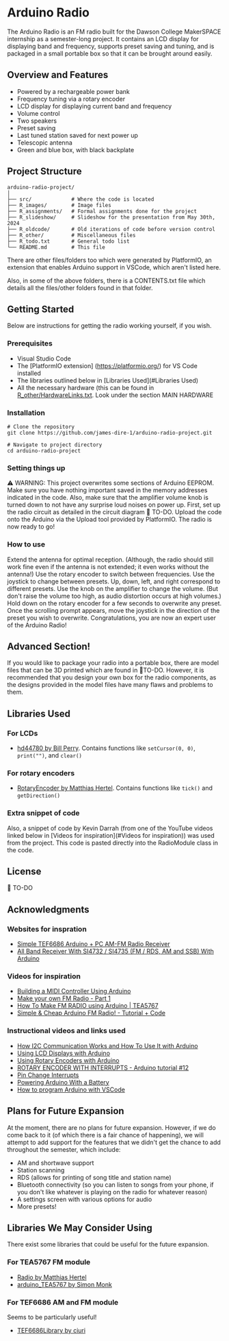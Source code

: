 # Arduino Radio

The Arduino Radio is an FM radio built for the Dawson College MakerSPACE internship as a
semester-long project. It contains an LCD display for displaying band and frequency, supports preset saving and tuning, and is packaged in a small portable box so that it can be brought around easily. 

## Overview and Features

- Powered by a rechargeable power bank
- Frequency tuning via a rotary encoder
- LCD display for displaying current band and frequency
- Volume control
- Two speakers
- Preset saving
- Last tuned station saved for next power up
- Telescopic antenna
- Green and blue box, with black backplate

## Project Structure

```
arduino-radio-project/
│
├── src/             # Where the code is located
├── R_images/        # Image files
├── R_assignments/   # Formal assignments done for the project
├── R_slideshow/     # Slideshow for the presentation from May 30th, 2024
├── R_oldcode/       # Old iterations of code before version control
├── R_other/         # Miscellaneous files
├── R_todo.txt       # General todo list
└── README.md        # This file
```
There are other files/folders too which were generated by PlatformIO, an extension that enables Arduino support in VSCode, which aren't listed here.

Also, in some of the above folders, there is a CONTENTS.txt file which details all the files/other folders found in that folder.

## Getting Started

Below are instructions for getting the radio working yourself, if you wish.

### Prerequisites

- Visual Studio Code
- The [PlatformIO extension] (https://platformio.org/) for VS Code installed
- The libraries outlined below in [Libraries Used](#Libraries Used)
- All the necessary hardware (this can be found in [R_other/HardwareLinks.txt](R_other/HardwareLinks.txt). Look under the section MAIN HARDWARE

### Installation

```
# Clone the repository
git clone https://github.com/james-dire-1/arduino-radio-project.git

# Navigate to project directory
cd arduino-radio-project
```

### Setting things up

⚠️ WARNING: This project overwrites some sections of Arduino EEPROM. Make sure you have nothing important saved in the memory addresses indicated in the code. Also, make sure that the amplifier volume knob is turned down to not have any surprise loud noises on power up.
First, set up the radio circuit as detailed in the circuit diagram 🔴 TO-DO.
Upload the code onto the Arduino via the Upload tool provided by PlatformIO.
The radio is now ready to go!

### How to use

Extend the antenna for optimal reception. (Although, the radio should still work fine even if the antenna is not extended; it even works without the antenna!)
Use the rotary encoder to switch between frequencies.
Use the joystick to change between presets. Up, down, left, and right correspond to different presets.
Use the knob on the amplifier to change the volume. (But don't raise the volume too high, as audio distortion occurs at high volumes.)
Hold down on the rotary encoder for a few seconds to overwrite any preset. Once the scrolling prompt appears, move the joystick in the direction of the preset you wish to overwrite.
Congratulations, you are now an expert user of the Arduino Radio!

## Advanced Section!

If you would like to package your radio into a portable box, there are model files that can be 3D printed which are found in 🔴TO-DO. However, it is recommended that you design your own box for the radio components, as the designs provided in the model files have many flaws and problems to them.

## Libraries Used

### For LCDs
- [hd44780 by Bill Perry](https://github.com/duinoWitchery/hd44780/tree/master). Contains functions like `setCursor(0, 0)`, `print("")`, and `clear()`

### For rotary encoders
- [RotaryEncoder by Matthias Hertel](https://github.com/mathertel/RotaryEncoder/tree/master). Contains functions like `tick()` and `getDirection()`

### Extra snippet of code
Also, a snippet of code by Kevin Darrah (from one of the YouTube videos linked below in [Videos for inspiration](#Videos for inspiration)) was used from the project. This code is pasted directly into the RadioModule class in the code.

## License

🔴 TO-DO

## Acknowledgments

### Websites for inspration
- [Simple TEF6686 Arduino + PC AM-FM Radio Receiver](https://www.instructables.com/Simple-TEF6686-Arduino-PC-AM-FM-Radio-Receiver/)
- [All Band Receiver With SI4732 / SI4735 (FM / RDS, AM and SSB) With Arduino](https://www.instructables.com/All-Band-Receiver-With-Si4735-FM-RDS-AM-and-SSB-Wi/)

### Videos for inspiration
- [Building a MIDI Controller Using Arduino](https://www.youtube.com/watch?v=JZ5yPdoPooU&t=654s)
- [Make your own FM Radio - Part 1](https://www.youtube.com/watch?v=RqyhvlMKt14) 
- [How To Make FM RADIO using Arduino | TEA5767](https://www.youtube.com/watch?v=Xy7k_ZvcVhU) 
- [Simple & Cheap Arduino FM Radio! - Tutorial + Code](https://www.youtube.com/watch?v=n1hPj2wfsnA) 

### Instructional videos and links used
- [How I2C Communication Works and How To Use It with Arduino](https://www.youtube.com/watch?v=6IAkYpmA1DQ)
- [Using LCD Displays with Arduino](https://www.youtube.com/watch?v=wEbGhYjn4QI)
- [Using Rotary Encoders with Arduino](https://www.youtube.com/watch?v=V1txmR8GXzE)
- [ROTARY ENCODER WITH INTERRUPTS - Arduino tutorial #12](https://www.youtube.com/watch?v=gPLpPFmv-Zc) 
- [Pin Change Interrupts](https://gammon.com.au/forum/?id=11488&reply=6#reply6)
- [Powering Arduino With a Battery](https://www.instructables.com/Powering-Arduino-with-a-Battery/)
- [How to program Arduino with VSCode](https://www.youtube.com/watch?v=gQ2lsSuXvVU)

## Plans for Future Expansion

At the moment, there are no plans for future expansion. However, if we do come back to it (of which there is a fair chance of happening), we will attempt to add support for the features that we didn't get the chance to add throughout the semester, which include:

- AM and shortwave support
- Station scanning
- RDS (allows for printing of song title and station name)
- Bluetooth connectivity (so you can listen to songs from your phone, if you don't like whatever is playing on the radio for whatever reason)
- A settings screen with various options for audio
- More presets!

## Libraries We May Consider Using

There exist some libraries that could be useful for the future expansion.

### For TEA5767 FM module
- [Radio by Matthias Hertel](https://github.com/mathertel/Radio) 
- [arduino_TEA5767 by Simon Monk](https://github.com/simonmonk/arduino_TEA5767) 

### For TEF6686 AM and FM module
Seems to be particularly useful!
- [TEF6686Library by ciuri](https://github.com/ciuri/TEF6686Library)